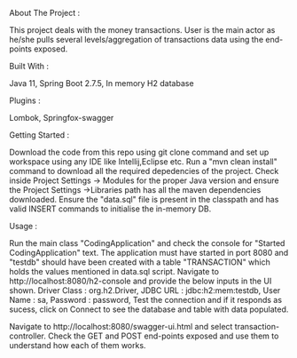 About The Project :

This project deals with the money transactions. 
User is the main actor as he/she pulls several levels/aggregation of transactions data using the end-points exposed.
  
Built With :

Java 11,
Spring Boot 2.7.5,
In memory H2 database

Plugins : 

Lombok,
Springfox-swagger

Getting Started :

Download the code from this repo using git clone command and set up workspace using any IDE like Intellij,Eclipse etc.
Run a "mvn clean install" command to download all the required depedencies of the project.
Check inside Project Settings -> Modules for the proper Java version and ensure the Project Settings ->Libraries path has all the maven dependencies downloaded.
Ensure the "data.sql" file is present in the classpath and has valid INSERT commands to initialise the in-memory DB.

Usage :

Run the main class "CodingApplication" and check the console for "Started CodingApplication" text.
The application must have started in port 8080 and "testdb" should have been created with a table "TRANSACTION" which holds the values mentioned in data.sql script.
Navigate to http://localhost:8080/h2-console and provide the below inputs in the UI shown.
          Driver Class : org.h2.Driver,
          JDBC URL : jdbc:h2:mem:testdb,
          User Name : sa,
          Password : password,
  Test the connection and if it responds as sucess, click on Connect to see the database and table with data populated.
  
  Navigate to http://localhost:8080/swagger-ui.html and select transaction-controller. Check the GET and POST end-points exposed and use them to understand how each of them works.
  
